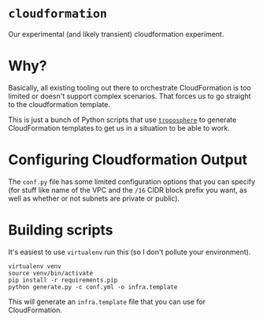 # `cloudformation`
Our experimental (and likely transient) cloudformation experiment.

# Why?

Basically, all existing tooling out there to orchestrate CloudFormation is too limited or doesn't support complex scenarios. That forces us to go straight to the cloudformation template.

This is just a bunch of Python scripts that use [`troposphere`](https://github.com/cloudtools/troposphere) to generate CloudFormation templates to get us in a situation to be able to work.

# Configuring Cloudformation Output

The `conf.py` file has some limited configuration options that you can specify (for stuff like name of the VPC and the `/16` CIDR block prefix you want, as well as whether or not subnets are private or public).

# Building scripts

It's easiest to use `virtualenv` run this (so I don't pollute your environment).

    virtualenv venv
    source venv/bin/activate
    pip install -r requirements.pip
    python generate.py -c conf.yml -o infra.template

This will generate an `infra.template` file that you can use for CloudFormation.
